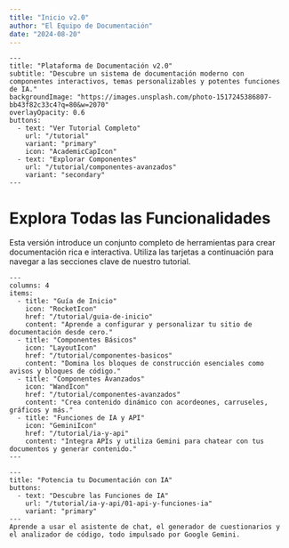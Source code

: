 ```yaml
---
title: "Inicio v2.0"
author: "El Equipo de Documentación"
date: "2024-08-20"
---
```


```hero-section
---
title: "Plataforma de Documentación v2.0"
subtitle: "Descubre un sistema de documentación moderno con componentes interactivos, temas personalizables y potentes funciones de IA."
backgroundImage: "https://images.unsplash.com/photo-1517245386807-bb43f82c33c4?q=80&w=2070"
overlayOpacity: 0.6
buttons:
  - text: "Ver Tutorial Completo"
    url: "/tutorial"
    variant: "primary"
    icon: "AcademicCapIcon"
  - text: "Explorar Componentes"
    url: "/tutorial/componentes-avanzados"
    variant: "secondary"
---
```

# Explora Todas las Funcionalidades

Esta versión introduce un conjunto completo de herramientas para crear documentación rica e interactiva. Utiliza las tarjetas a continuación para navegar a las secciones clave de nuestro tutorial.

```cards
---
columns: 4
items:
  - title: "Guía de Inicio"
    icon: "RocketIcon"
    href: "/tutorial/guia-de-inicio"
    content: "Aprende a configurar y personalizar tu sitio de documentación desde cero."
  - title: "Componentes Básicos"
    icon: "LayoutIcon"
    href: "/tutorial/componentes-basicos"
    content: "Domina los bloques de construcción esenciales como avisos y bloques de código."
  - title: "Componentes Avanzados"
    icon: "WandIcon"
    href: "/tutorial/componentes-avanzados"
    content: "Crea contenido dinámico con acordeones, carruseles, gráficos y más."
  - title: "Funciones de IA y API"
    icon: "GeminiIcon"
    href: "/tutorial/ia-y-api"
    content: "Integra APIs y utiliza Gemini para chatear con tus documentos y generar contenido."
---
```

```cta
---
title: "Potencia tu Documentación con IA"
buttons:
  - text: "Descubre las Funciones de IA"
    url: "/tutorial/ia-y-api/01-api-y-funciones-ia"
    variant: "primary"
---
Aprende a usar el asistente de chat, el generador de cuestionarios y el analizador de código, todo impulsado por Google Gemini.
```